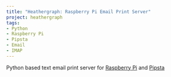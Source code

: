 ```yaml
---
title: "Heathergraph: Raspberry Pi Email Print Server"
project: heathergraph
tags:
- Python
- Raspberry Pi
- Pipsta
- Email
- IMAP
---
```

Python based text email print server for [Raspberry Pi](https://www.raspberrypi.org/) and [Pipsta](http://www.pipsta.co.uk/)
